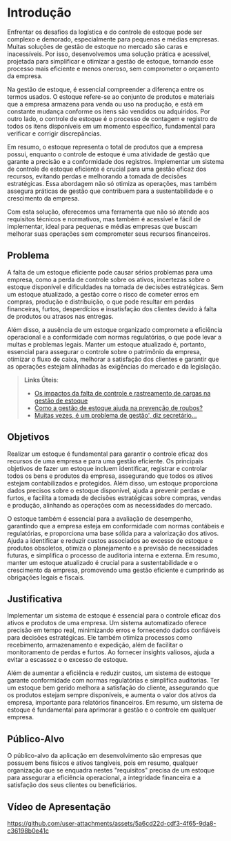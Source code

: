# Introdução

Enfrentar os desafios da logística e do controle de estoque pode ser complexo e demorado, especialmente para pequenas e médias empresas. Muitas soluções de gestão de estoque no mercado são caras e inacessíveis. Por isso, desenvolvemos uma solução prática e acessível, projetada para simplificar e otimizar a gestão de estoque, tornando esse processo mais eficiente e menos oneroso, sem comprometer o orçamento da empresa.

Na gestão de estoque, é essencial compreender a diferença entre os termos usados. O estoque refere-se ao conjunto de produtos e materiais que a empresa armazena para venda ou uso na produção, e está em constante mudança conforme os itens são vendidos ou adquiridos. Por outro lado, o controle de estoque é o processo de contagem e registro de todos os itens disponíveis em um momento específico, fundamental para verificar e corrigir discrepâncias.

Em resumo, o estoque representa o total de produtos que a empresa possui, enquanto o controle de estoque é uma atividade de gestão que garante a precisão e a conformidade dos registros. Implementar um sistema de controle de estoque eficiente é crucial para uma gestão eficaz dos recursos, evitando perdas e melhorando a tomada de decisões estratégicas. Essa abordagem não só otimiza as operações, mas também assegura práticas de gestão que contribuem para a sustentabilidade e o crescimento da empresa.

Com esta solução, oferecemos uma ferramenta que não só atende aos requisitos técnicos e normativos, mas também é acessível e fácil de implementar, ideal para pequenas e médias empresas que buscam melhorar suas operações sem comprometer seus recursos financeiros.

## Problema

A falta de um estoque eficiente pode causar sérios problemas para uma empresa, como a perda de controle sobre os ativos, incertezas sobre o estoque disponível e dificuldades na tomada de decisões estratégicas. Sem um estoque atualizado, a gestão corre o risco de cometer erros em compras, produção e distribuição, o que pode resultar em perdas financeiras, furtos, desperdícios e insatisfação dos clientes devido à falta de produtos ou atrasos nas entregas.

Além disso, a ausência de um estoque organizado compromete a eficiência operacional e a conformidade com normas regulatórias, o que pode levar a multas e problemas legais. Manter um estoque atualizado é, portanto, essencial para assegurar o controle sobre o patrimônio da empresa, otimizar o fluxo de caixa, melhorar a satisfação dos clientes e garantir que as operações estejam alinhadas às exigências do mercado e da legislação.



> **Links Úteis**:
> - [Os impactos da falta de controle e rastreamento de cargas na gestão de estoque](https://metaro.com.br/blog/os-impactos-da-falta-de-controle-e-rastreamento-de-cargas-na-gestao-de-estoque/)
> - [Como a gestão de estoque ajuda na prevenção de roubos?](https://www.erpflex.com.br/gestao-de-estoque/)
> - [Muitas vezes, é um problema de gestão', diz secretário...](https://g1.globo.com/pe/pernambuco/noticia/2019/08/09/muitas-vezes-e-um-problema-de-gestao-diz-secretario-do-ministerio-da-saude-sobre-falta-de-medicamentos-na-rede-publica.ghtml)

## Objetivos

Realizar um estoque é fundamental para garantir o controle eficaz dos recursos de uma empresa e para uma gestão eficiente. Os principais objetivos de fazer um estoque incluem identificar, registrar e controlar todos os bens e produtos da empresa, assegurando que todos os ativos estejam contabilizados e protegidos. Além disso, um estoque proporciona dados precisos sobre o estoque disponível, ajuda a prevenir perdas e furtos, e facilita a tomada de decisões estratégicas sobre compras, vendas e produção, alinhando as operações com as necessidades do mercado.

O estoque também é essencial para a avaliação de desempenho, garantindo que a empresa esteja em conformidade com normas contábeis e regulatórias, e proporciona uma base sólida para a valorização dos ativos. Ajuda a identificar e reduzir custos associados ao excesso de estoque e produtos obsoletos, otimiza o planejamento e a previsão de necessidades futuras, e simplifica o processo de auditoria interna e externa. Em resumo, manter um estoque atualizado é crucial para a sustentabilidade e o crescimento da empresa, promovendo uma gestão eficiente e cumprindo as obrigações legais e fiscais.

## Justificativa


Implementar um sistema de estoque é essencial para o controle eficaz dos ativos e produtos de uma empresa. Um sistema automatizado oferece precisão em tempo real, minimizando erros e fornecendo dados confiáveis para decisões estratégicas. Ele também otimiza processos como recebimento, armazenamento e expedição, além de facilitar o monitoramento de perdas e furtos. Ao fornecer insights valiosos, ajuda a evitar a escassez e o excesso de estoque.

Além de aumentar a eficiência e reduzir custos, um sistema de estoque garante conformidade com normas regulatórias e simplifica auditorias. Ter um estoque bem gerido melhora a satisfação do cliente, assegurando que os produtos estejam sempre disponíveis, e aumenta o valor dos ativos da empresa, importante para relatórios financeiros. Em resumo, um sistema de estoque é fundamental para aprimorar a gestão e o controle em qualquer empresa.


## Público-Alvo

O público-alvo da aplicação em desenvolvimento são empresas que possuem bens físicos e ativos tangíveis, pois em resumo, qualquer organização que se enquadra nestes "requisitos" precisa de um estoque para assegurar a eficiência operacional, a integridade financeira e a satisfação dos seus clientes ou beneficiários.


## Vídeo de Apresentação


https://github.com/user-attachments/assets/5a6cd22d-cdf3-4f65-9da8-c36198b0e41c


